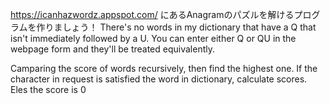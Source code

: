 
https://icanhazwordz.appspot.com/ にあるAnagramのパズルを解けるプログラムを作りましょう！ 
There's no words in my dictionary that have a Q that isn't immediately followed by a U. 
You can enter either Q or QU in the webpage form and they'll be treated equivalently.

Camparing the score of words recursively, then find the highest one. 
If the character in request is satisfied the word in dictionary, calculate scores. Eles the score is 0


